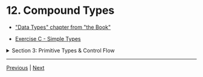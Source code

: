 # 12. Compound Types

-   ["Data Types" chapter from "the Book"](https://doc.rust-lang.org/book/ch03-02-data-types.html)

-   [Exercise C - Simple Types](https://github.com/CleanCut/ultimate_rust_crash_course/tree/main/exercise/c_simple_types)

<details>
  <summary> Section 3: Primitive Types & Control Flow </summary>

  - [Codebase: s3_exercise_c](../codebase/s3_exercise_c/)

</details>

---

[Previous](./11_Scalar-Types.md) | [Next](./13_Exercise_C-Simple-Types.md)